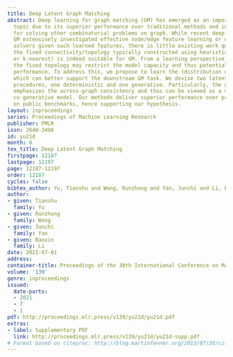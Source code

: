 ```yaml
---
title: Deep Latent Graph Matching
abstract: Deep learning for graph matching (GM) has emerged as an important research
  topic due to its superior performance over traditional methods and insights it provides
  for solving other combinatorial problems on graph. While recent deep methods for
  GM extensively investigated effective node/edge feature learning or downstream GM
  solvers given such learned features, there is little existing work questioning if
  the fixed connectivity/topology typically constructed using heuristics (e.g., Delaunay
  or k-nearest) is indeed suitable for GM. From a learning perspective, we argue that
  the fixed topology may restrict the model capacity and thus potentially hinder the
  performance. To address this, we propose to learn the (distribution of) latent topology,
  which can better support the downstream GM task. We devise two latent graph generation
  procedures, one deterministic and one generative. Particularly, the generative procedure
  emphasizes the across-graph consistency and thus can be viewed as a matching-guided
  co-generative model. Our methods deliver superior performance over previous state-of-the-arts
  on public benchmarks, hence supporting our hypothesis.
layout: inproceedings
series: Proceedings of Machine Learning Research
publisher: PMLR
issn: 2640-3498
id: yu21d
month: 0
tex_title: Deep Latent Graph Matching
firstpage: 12187
lastpage: 12197
page: 12187-12197
order: 12187
cycles: false
bibtex_author: Yu, Tianshu and Wang, Runzhong and Yan, Junchi and Li, Baoxin
author:
- given: Tianshu
  family: Yu
- given: Runzhong
  family: Wang
- given: Junchi
  family: Yan
- given: Baoxin
  family: Li
date: 2021-07-01
address:
container-title: Proceedings of the 38th International Conference on Machine Learning
volume: '139'
genre: inproceedings
issued:
  date-parts:
  - 2021
  - 7
  - 1
pdf: http://proceedings.mlr.press/v139/yu21d/yu21d.pdf
extras:
- label: Supplementary PDF
  link: http://proceedings.mlr.press/v139/yu21d/yu21d-supp.pdf
# Format based on citeproc: http://blog.martinfenner.org/2013/07/30/citeproc-yaml-for-bibliographies/
---
```

